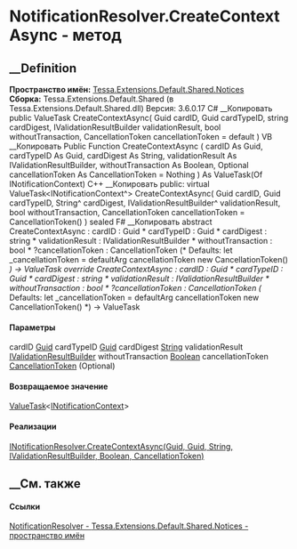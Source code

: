 # NotificationResolver.CreateContextAsync - метод
##  __Definition
 **Пространство имён:**
[Tessa.Extensions.Default.Shared.Notices](N_Tessa_Extensions_Default_Shared_Notices.htm)  
 **Сборка:** Tessa.Extensions.Default.Shared (в
Tessa.Extensions.Default.Shared.dll) Версия: 3.6.0.17
C# __Копировать
     public ValueTask<INotificationContext> CreateContextAsync(
    	Guid cardID,
    	Guid cardTypeID,
    	string cardDigest,
    	IValidationResultBuilder validationResult,
    	bool withoutTransaction,
    	CancellationToken cancellationToken = default
    )
VB __Копировать
     Public Function CreateContextAsync ( 
    	cardID As Guid,
    	cardTypeID As Guid,
    	cardDigest As String,
    	validationResult As IValidationResultBuilder,
    	withoutTransaction As Boolean,
    	Optional cancellationToken As CancellationToken = Nothing
    ) As ValueTask(Of INotificationContext)
C++ __Копировать
     public:
    virtual ValueTask<INotificationContext^> CreateContextAsync(
    	Guid cardID, 
    	Guid cardTypeID, 
    	String^ cardDigest, 
    	IValidationResultBuilder^ validationResult, 
    	bool withoutTransaction, 
    	CancellationToken cancellationToken = CancellationToken()
    ) sealed
F# __Копировать
     abstract CreateContextAsync : 
            cardID : Guid * 
            cardTypeID : Guid * 
            cardDigest : string * 
            validationResult : IValidationResultBuilder * 
            withoutTransaction : bool * 
            ?cancellationToken : CancellationToken 
    (* Defaults:
            let _cancellationToken = defaultArg cancellationToken new CancellationToken()
    *)
    -> ValueTask<INotificationContext> 
    override CreateContextAsync : 
            cardID : Guid * 
            cardTypeID : Guid * 
            cardDigest : string * 
            validationResult : IValidationResultBuilder * 
            withoutTransaction : bool * 
            ?cancellationToken : CancellationToken 
    (* Defaults:
            let _cancellationToken = defaultArg cancellationToken new CancellationToken()
    *)
    -> ValueTask<INotificationContext> 
#### Параметры
cardID [Guid](https://learn.microsoft.com/dotnet/api/system.guid)
cardTypeID [Guid](https://learn.microsoft.com/dotnet/api/system.guid)
cardDigest [String](https://learn.microsoft.com/dotnet/api/system.string)
validationResult
[IValidationResultBuilder](T_Tessa_Platform_Validation_IValidationResultBuilder.htm)
withoutTransaction
[Boolean](https://learn.microsoft.com/dotnet/api/system.boolean)
cancellationToken
[CancellationToken](https://learn.microsoft.com/dotnet/api/system.threading.cancellationtoken)
(Optional)
#### Возвращаемое значение
[ValueTask](https://learn.microsoft.com/dotnet/api/system.threading.tasks.valuetask-1)<[INotificationContext](T_Tessa_Extensions_Default_Shared_Notices_INotificationContext.htm)>
#### Реализации
[INotificationResolver.CreateContextAsync(Guid, Guid, String,
IValidationResultBuilder, Boolean,
CancellationToken)](M_Tessa_Extensions_Default_Shared_Notices_INotificationResolver_CreateContextAsync.htm)  
##  __См. также
#### Ссылки
[NotificationResolver -
](T_Tessa_Extensions_Default_Shared_Notices_NotificationResolver.htm)
[Tessa.Extensions.Default.Shared.Notices - пространство
имён](N_Tessa_Extensions_Default_Shared_Notices.htm)
